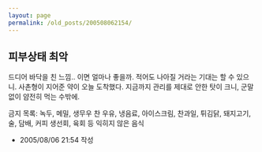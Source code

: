 ```yaml
---
layout: page
permalink: /old_posts/200508062154/
---
```


## 피부상태 최악


드디어 바닥을 친 느낌.. 이면 얼마나 좋을까. 적어도 나아질 거라는 기대는 할 수 있으니.
사촌형이 지어준 약이 오늘 도착했다.
지금까지 관리를 제대로 안한 탓이 크니, 군말없이 얌전히 먹는 수밖에.

금지 목록:
녹두, 메밀, 생무우
찬 우유, 냉음료, 아이스크림, 찬과일, 튀김닭, 돼지고기, 술, 담배, 커피
생선회, 육회 등 익히지 않은 음식






- 2005/08/06 21:54 작성